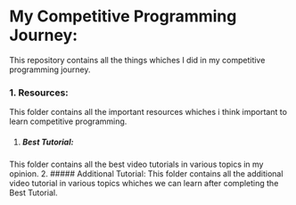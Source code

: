 # My Competitive Programming Journey:
This repository contains all the things whiches I did in my competitive programming journey.
### 1. Resources:
This folder contains all the important resources whiches i think important to learn competitive programming.
  1. ##### Best Tutorial:
  This folder contains all the best video tutorials in various topics in my opinion.
  2. ##### Additional Tutorial:
  This folder contains all the additional video tutorial in various topics whiches we can learn after completing the Best Tutorial.
  


